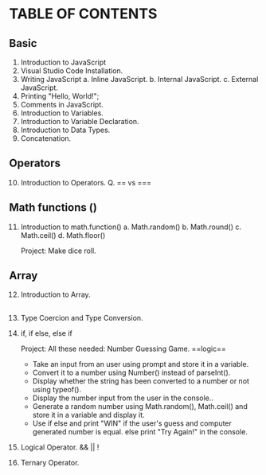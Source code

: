 # TABLE OF CONTENTS

## Basic

1. Introduction to JavaScript
2. Visual Studio Code Installation.
3. Writing JavaScript
   a. Inline JavaScript.
   b. Internal JavaScript.
   c. External JavaScript.
4. Printing "Hello, World!";
5. Comments in JavaScript.
6. Introduction to Variables.
7. Introduction to Variable Declaration.
8. Introduction to Data Types.
9. Concatenation.

## Operators

10. Introduction to Operators.
    Q. == vs ===

## Math functions ()

11. Introduction to math.function()
    a. Math.random()
    b. Math.round()
    c. Math.ceil()
    d. Math.floor()

    Project: Make dice roll.

## Array

12. Introduction to Array.

##

13. Type Coercion and Type Conversion.

14. if, if else, else if

    Project: All these needed: Number Guessing Game.
    ==logic==

    - Take an input from an user using prompt and store it in a variable.
    - Convert it to a number using Number() instead of parseInt().
    - Display whether the string has been converted to a number or not using typeof().
    - Display the number input from the user in the console..
    - Generate a random number using Math.random(), Math.ceil() and store it in a variable and display it.
    - Use if else and print "WIN" if the user's guess and computer generated number is equal. else print "Try Again!" in the console.

15. Logical Operator. && || !

16. Ternary Operator.
